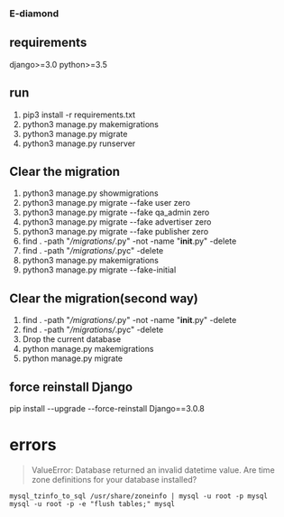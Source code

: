 ### E-diamond

## requirements
django>=3.0
python>=3.5

## run
1. pip3 install -r requirements.txt
2. python3 manage.py makemigrations
3. python3 manage.py migrate
4. python3 manage.py runserver

## Clear the migration
1. python3 manage.py showmigrations
2. python3 manage.py migrate --fake user zero
3. python3 manage.py migrate --fake qa_admin zero
4. python3 manage.py migrate --fake advertiser zero
5. python3 manage.py migrate --fake publisher zero
6. find . -path "*/migrations/*.py" -not -name "__init__.py" -delete
7. find . -path "*/migrations/*.pyc"  -delete
8. python3 manage.py makemigrations
9. python3 manage.py migrate --fake-initial

## Clear the migration(second way)
1. find . -path "*/migrations/*.py" -not -name "__init__.py" -delete
2. find . -path "*/migrations/*.pyc"  -delete
3. Drop the current database
4. python manage.py makemigrations
5. python manage.py migrate

## force reinstall Django
pip install --upgrade --force-reinstall  Django==3.0.8


# errors
> ValueError: Database returned an invalid datetime value. Are time zone definitions for your database installed?
```
mysql_tzinfo_to_sql /usr/share/zoneinfo | mysql -u root -p mysql
mysql -u root -p -e "flush tables;" mysql
```